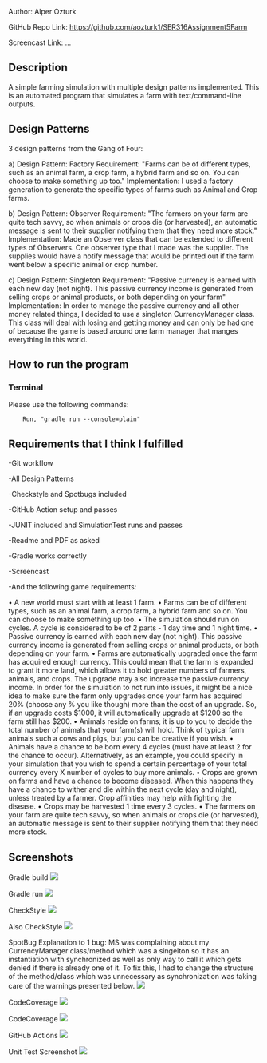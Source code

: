 Author: Alper Ozturk

GitHub Repo Link:
https://github.com/aozturk1/SER316Assignment5Farm

Screencast Link:
...

## Description
A simple farming simulation with multiple design patterns implemented. This is an automated program that simulates a farm
with text/command-line outputs.

## Design Patterns
3 design patterns from the Gang of Four:

a) Design Pattern: Factory
Requirement:
    "Farms can be of different types, such as an animal farm, a crop farm, a hybrid farm and so on.
    You can choose to make something up too." 
Implementation: 
    I used a factory generation to generate the specific types of farms such as Animal and Crop farms.

b) Design Pattern: Observer
Requirement: 
    "The farmers on your farm are quite tech savvy, so when animals or crops die (or
    harvested), an automatic message is sent to their supplier notifying them that they
    need more stock."
Implementation: 
    Made an Observer class that can be extended to different types of Observers. One observer type
    that I made was the supplier. The supplies would have a notify message that would be printed out
    if the farm went below a specific animal or crop number.

c) Design Pattern: Singleton
Requirement:
    "Passive currency is earned with each new day (not night). This passive currency
    income is generated from selling crops or animal products, or both depending on
    your farm"
Implementation:
    In order to manage the passive currency and all other money related things, I decided to use
    a singleton CurrencyManager class. This class will deal with losing and getting money and can
    only be had one of because the game is based around one farm manager that manges everything in this
    world.

## How to run the program
### Terminal
Please use the following commands:
```
    Run, "gradle run --console=plain"
```

## Requirements that I think I fulfilled
-Git workflow

-All Design Patterns

-Checkstyle and Spotbugs included

-GitHub Action setup and passes

-JUNIT included and SimulationTest runs and passes

-Readme and PDF as asked

-Gradle works correctly

-Screencast

-And the following game requirements:

• A new world must start with at least 1 farm.
• Farms can be of different types, such as an animal farm, a crop farm, a hybrid farm and so on. You can choose to make something up too.
• The simulation should run on cycles. A cycle is considered to be of 2 parts - 1 day
time and 1 night time.
• Passive currency is earned with each new day (not night). This passive currency
income is generated from selling crops or animal products, or both depending on
your farm.
• Farms are automatically upgraded once the farm has acquired enough currency. This could mean that the farm is expanded to grant it more land, which allows it to hold greater numbers of farmers, animals, and crops. The upgrade may also increase the passive currency income. In order for the simulation to not run into issues, it might be a nice idea to make sure the farm only upgrades once your farm has acquired 20% (choose any % you like though) more than the cost of an upgrade. So, if an upgrade costs $1000, it will automatically upgrade at $1200 so the farm still has $200.
• Animals reside on farms; it is up to you to decide the total number of animals that
your farm(s) will hold. Think of typical farm animals such a cows and pigs, but you
can be creative if you wish.
• Animals have a chance to be born every 4 cycles (must have at least 2 for the chance to occur). Alternatively, as an example, you could specify in your simulation that you wish to spend a certain percentage of your total currency every X number of cycles to buy more animals.
• Crops are grown on farms and have a chance to become diseased. When this happens
they have a chance to wither and die within the next cycle (day and night), unless
treated by a farmer. Crop affinities may help with fighting the disease.
• Crops may be harvested 1 time every 3 cycles.
• The farmers on your farm are quite tech savvy, so when animals or crops die (or
harvested), an automatic message is sent to their supplier notifying them that they
need more stock.

## Screenshots
Gradle build
![](GradleBuild.jpg)

Gradle run
![](GradleRun.jpg)

CheckStyle
![](CheckStyle.jpg)

Also CheckStyle
![](CheckStyleTest.jpg)

SpotBug
Explanation to 1 bug:
MS was complaining about my CurrencyManager class/method which was a singelton so it has
an instantiation with synchronized as well as only way to call it which gets denied if there
is already one of it. To fix this, I had to change the structure of the method/class which 
was unnecessary as synchronization was taking care of the warnings presented below.
![](SpotBugs.jpg)

CodeCoverage
![](JacocoCoverage.jpg)

CodeCoverage
![](JacocoCodeCoverage.jpg)

GitHub Actions
![](GitHubActions.jpg)

Unit Test Screenshot
![](UnitTest.jpg)
